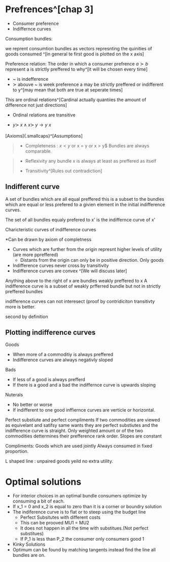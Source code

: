 # Prefrences^[chap 3]

* Consumer preference
* Indiffernce curves

Consumption bundles:

  we reprent consumtion bundles as vectors represnting the quinities of goods consumed ^[in general te first good is plotted on the x axis]

Preference relation:
  The order in which a consumer prefrence
  $a \succ b$ represent a is strictly preffered to why^[it will be chosen every time]
  
  * ~ is indefference
  * $\succ$ abouve ~ is week preference a may be strictly preffered or indifferent to y^[may mean that both are true at seperate times]

This are ordinal relations^[Cardinal actually quantiies the amount of difference not just directions]

  * Ordinal relations are transitive

  * $y \succ_~ x \wedge x \succ_~ y \to y ~ x$

[Axioms]{.smallcaps}^[Assumptions]

> * Completeness : $x < y$ or x = y or x > y$ 
> Bundles are always comparable.

> * Reflexivity any bundle x is always at least as preffered as itself
> 
> * Transitivity^[Rules out contradiction] 

## Indifferent curve
A set of bundles which are all equal preffered this is a subset to the bundles which are equal or less prefered to a givien element in the initial indifference curves.

The set of all bundles equaly prefered to x' is the indiffernce curve of x'

Charicteristic curves of indifference curves

*Can be drawn by axiom of completness
* Curves which are further from the origin represnt higher levels of utility (are more ppreffered)
  + Distants from the origin can only be in positive direction. Only goods
* Indifference curves never cross by transitivity
* Indifference curves are convex ^[We will discuss later]

Anything above to the right of x are bundles weakly preffered to x
A indifference curve is a subset of weakly prfferred bundle but not in strictly preffered bundles

indifference curves can not interesect (proof by contridiciton
transitivty more is better. 
  
second by definition

Plotting indifference curves
----------------------------

Goods

* When more of a commoditiy is always preffered
* Indifference curves are always negativly sloped

Bads

* If less of a good is always prefferd
* If there is a good and a bad the indiffernce curve is upwards sloping 

Nuterals

* No better or worse
* If indifferent to one good inffiernce curves are verticle or horizontal. 

Perfect substiute and perfect compliments
If two commodities are viewed as equivelant and satifsy same wants they are perfect substiutes and the indifference curve is straight. Only weighted amount or of the two commodities dettermines their prefference rank order.
Slopes are constant



Compliments:
  Goods which are used jointly
  Always consumed in fixed proportion.
  
  L shaped line : unpaired goods yeild no extra utility.

# Optimal solutions

* For interior choices in an optimal bundle consumers optimize by consuming a bit of each.
* If x_1 = 0 and x_2 is equal to zero than it is a corner or boundry solution
* The indiference curve is to flat or to steep using the budget line
    + Perfect Subsitutes with different costs
    + This can be prooved MU1 = MU2
    + It does not happen in all the time with substitues.(Not perfect substitues)
    + If P_1 is less than P_2 the consumer only consumers good 1
* Kinky Solutions 
* Optimum can be found by matching tangents instead find the line all bundles are on.

